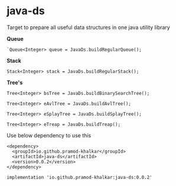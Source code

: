 # java-ds
Target to prepare all useful data structures in one java utility library

**Queue**

```
`Queue<Integer> queue = JavaDs.buildRegularQueue();
```

**Stack**

```
Stack<Integer> stack = JavaDs.buildRegularStack();
```

**Tree's**
```
Tree<Integer> bsTree = JavaDs.buildBinarySearchTree();

Tree<Integer> eAvlTree = JavaDs.buildAvlTree();

Tree<Integer> eSplayTree = JavaDs.buildSplayTree();

Tree<Integer> eTreap = JavaDs.buildTreap();
```

Use below dependency to use this

```
<dependency>
  <groupId>io.github.pramod-khalkar</groupId>
  <artifactId>java-ds</artifactId>
  <version>0.0.2</version>
</dependency>
```

```
implementation 'io.github.pramod-khalkar:java-ds:0.0.2'
```
